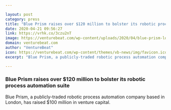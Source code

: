 ```yaml
---

layout: post
category: press
title: "Blue Prism raises over $120 million to bolster its robotic process automation suite"
date: 2020-04-21 09:56:27
link: https://vrhk.co/3czu2nT
image: https://venturebeat.com/wp-content/uploads/2020/04/blue-prism-logo-landscape-image-oct-09-e1587418754694.jpg?w=1200&strip=all
domain: venturebeat.com
author: "VentureBeat"
icon: https://venturebeat.com/wp-content/themes/vb-news/img/favicon.ico
excerpt: "Blue Prism, a publicly-traded robotic process automation company based in London, has raised $100 million in venture capital."

---
```


### Blue Prism raises over $120 million to bolster its robotic process automation suite

Blue Prism, a publicly-traded robotic process automation company based in London, has raised $100 million in venture capital.